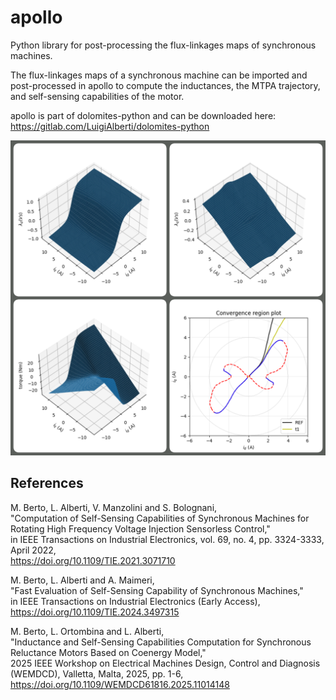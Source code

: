 # apollo
Python library for post-processing the flux-linkages maps of synchronous machines.

The flux-linkages maps of a synchronous machine can be imported and post-processed in apollo to compute the inductances, the MTPA trajectory, and self-sensing capabilities of the motor.

apollo is part of dolomites-python and can be downloaded here:\
https://gitlab.com/LuigiAlberti/dolomites-python

![alt text](apollo.png?raw=true "Title")


## References
M. Berto, L. Alberti, V. Manzolini and S. Bolognani,\
"Computation of Self-Sensing Capabilities of Synchronous Machines for Rotating High Frequency Voltage Injection Sensorless Control,"\
in IEEE Transactions on Industrial Electronics, vol. 69, no. 4, pp. 3324-3333, April 2022,\
https://doi.org/10.1109/TIE.2021.3071710

M. Berto, L. Alberti and A. Maimeri,\
"Fast Evaluation of Self-Sensing Capability of Synchronous Machines,"\
in IEEE Transactions on Industrial Electronics (Early Access),\
https://doi.org/10.1109/TIE.2024.3497315

M. Berto, L. Ortombina and L. Alberti,\
"Inductance and Self-Sensing Capabilities Computation for Synchronous Reluctance Motors Based on Coenergy Model,"\
2025 IEEE Workshop on Electrical Machines Design, Control and Diagnosis (WEMDCD), Valletta, Malta, 2025, pp. 1-6,\
https://doi.org/10.1109/WEMDCD61816.2025.11014148